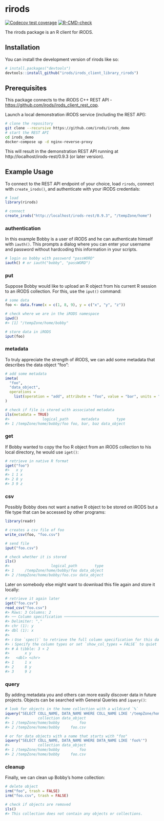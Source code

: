 
<!-- README.md is generated from README.Rmd. Please edit that file -->

# rirods

<!-- badges: start -->

[![Codecov test
coverage](https://codecov.io/gh/irods/irods_client_library_rirods/branch/main/graph/badge.svg)](https://app.codecov.io/gh/irods/irods_client_library_rirods?branch=main)
[![R-CMD-check](https://github.com/irods/irods_client_library_rirods/actions/workflows/R-CMD-check.yaml/badge.svg)](https://github.com/irods/irods_client_library_rirods/actions/workflows/R-CMD-check.yaml)
<!-- badges: end -->

The rirods package is an R client for iRODS.

## Installation

You can install the development version of rirods like so:

``` r
# install.packages("devtools")
devtools::install_github("irods/irods_client_library_rirods")
```

## Prerequisites

This package connects to the iRODS C++ REST API -
https://github.com/irods/irods_client_rest_cpp.

Launch a local demonstration iRODS service (including the REST API):

``` bash
# clone the repository
git clone --recursive https://github.com/irods/irods_demo
# start the REST API
cd irods_demo
docker-compose up -d nginx-reverse-proxy
```

This will result in the demonstration REST API running at
http://localhost/irods-rest/0.9.3 (or later version).

## Example Usage

To connect to the REST API endpoint of your choice, load `rirods`,
connect with `create_irods()`, and authenticate with your iRODS
credentials:

``` r
# load
library(rirods)

# connect
create_irods("http://localhost/irods-rest/0.9.3", "/tempZone/home")
```

### authentication

In this example Bobby is a user of iRODS and he can authenticate himself
with `iauth()`. This prompts a dialog where you can enter your username
and password without hardcoding this information in your scripts.

``` r
# login as bobby with password "passWORD"
iauth() # or iauth("bobby", "passWORD")
```

### put

Suppose Bobby would like to upload an R object from his current R
session to an iRODS collection. For this, use the `iput()` command:

``` r
# some data
foo <- data.frame(x = c(1, 8, 9), y = c("x", "y", "z"))

# check where we are in the iRODS namespace
ipwd()
#> [1] "/tempZone/home/bobby"

# store data in iRODS
iput(foo)
```

### metadata

To truly appreciate the strength of iRODS, we can add some metadata that
describes the data object “foo”:

``` r
# add some metadata
imeta(
  "foo", 
  "data_object", 
  operations = 
    list(operation = "add", attribute = "foo", value = "bar", units = "baz")
)

# check if file is stored with associated metadata
ils(metadata = TRUE)
#>               logical_path      metadata        type
#> 1 /tempZone/home/bobby/foo foo, bar, baz data_object
```

### get

If Bobby wanted to copy the foo R object from an iRODS collection to his
local directory, he would use `iget()`:

``` r
# retrieve in native R format
iget("foo")
#>   x y
#> 1 1 x
#> 2 8 y
#> 3 9 z
```

### csv

Possibly Bobby does not want a native R object to be stored on iRODS but
a file type that can be accessed by other programs:

``` r
library(readr)

# creates a csv file of foo
write_csv(foo, "foo.csv")

# send file
iput("foo.csv")

# check whether it is stored
ils()
#>                   logical_path        type
#> 1     /tempZone/home/bobby/foo data_object
#> 2 /tempZone/home/bobby/foo.csv data_object
```

Later on somebody else might want to download this file again and store
it locally:

``` r
# retrieve it again later
iget("foo.csv")
read_csv("foo.csv")
#> Rows: 3 Columns: 2
#> ── Column specification ────────────────────────────────────────────────────────
#> Delimiter: ","
#> chr (1): y
#> dbl (1): x
#> 
#> ℹ Use `spec()` to retrieve the full column specification for this data.
#> ℹ Specify the column types or set `show_col_types = FALSE` to quiet this message.
#> # A tibble: 3 × 2
#>       x y    
#>   <dbl> <chr>
#> 1     1 x    
#> 2     8 y    
#> 3     9 z
```

### query

By adding metadata you and others can more easily discover data in
future projects. Objects can be searched with General Queries and
`iquery()`:

``` r
# look for objects in the home collection with a wildcard `%`
iquery("SELECT COLL_NAME, DATA_NAME WHERE COLL_NAME LIKE '/tempZone/home/%'")
#>             collection data_object
#> 1 /tempZone/home/bobby         foo
#> 2 /tempZone/home/bobby     foo.csv
```

``` r
# or for data objects with a name that starts with "foo"
iquery("SELECT COLL_NAME, DATA_NAME WHERE DATA_NAME LIKE 'foo%'")
#>             collection data_object
#> 1 /tempZone/home/bobby         foo
#> 2 /tempZone/home/bobby     foo.csv
```

### cleanup

Finally, we can clean up Bobby’s home collection:

``` r
# delete object
irm("foo", trash = FALSE)
irm("foo.csv", trash = FALSE)

# check if objects are removed
ils()
#> This collection does not contain any objects or collections.
```

<!-- The user Bobby can also be removed again. -->
